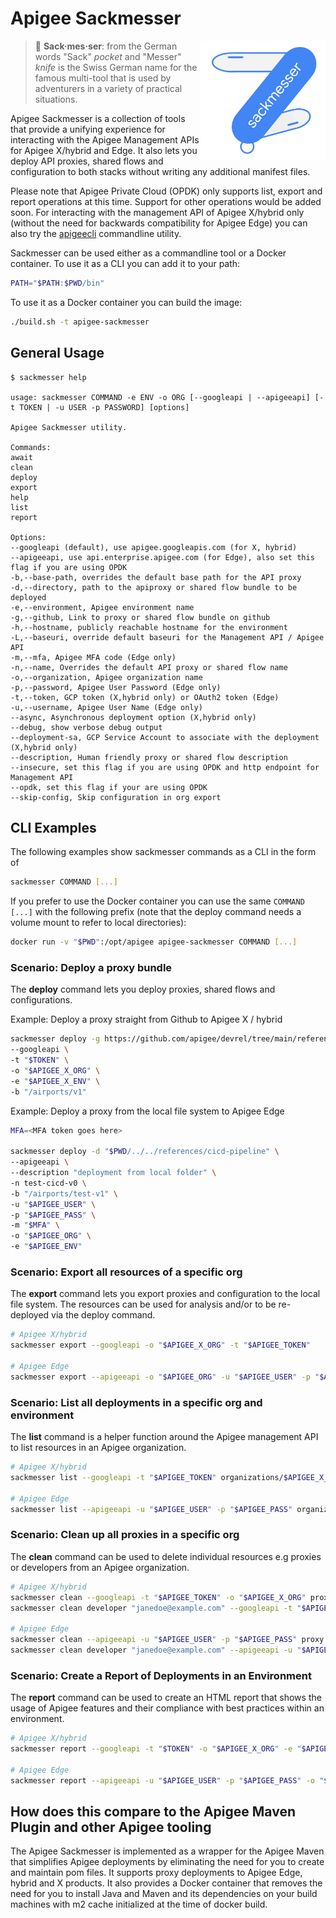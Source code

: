 # Apigee Sackmesser

<!-- markdownlint-disable-next-line MD013 MD033 -->
<img src="./img/sackmesser-logo.png" alt="sackmesser-logo" width="200" align="right" >

> :blue_book: **Sack·mes·ser**: from the German words "Sack" *pocket* and
"Messer" *knife* is the Swiss German name for the famous multi-tool that
is used by adventurers in a variety of practical situations.

Apigee Sackmesser is a collection of tools that provide a unifying experience
for interacting with the Apigee Management APIs for Apigee X/hybrid and Edge.
It also lets you deploy API proxies, shared flows and configuration to both
stacks without writing any additional manifest files.

Please note that Apigee Private Cloud (OPDK) only supports list, export and report operations at this time. Support for other
operations would be added soon.
For interacting with the management API of Apigee X/hybrid only (without the
need for backwards compatibility for Apigee Edge) you can also try the [apigeecli](https://github.com/apigee/apigeecli)
commandline utility.

Sackmesser can be used either as a commandline tool or a Docker
container. To use it as a CLI you can add it to your path:

```sh
PATH="$PATH:$PWD/bin"
```

To use it as a Docker container you can build the image:

```sh
./build.sh -t apigee-sackmesser
```

## General Usage

```text
$ sackmesser help

usage: sackmesser COMMAND -e ENV -o ORG [--googleapi | --apigeeapi] [-t TOKEN | -u USER -p PASSWORD] [options]

Apigee Sackmesser utility.

Commands:
await
clean
deploy
export
help
list
report

Options:
--googleapi (default), use apigee.googleapis.com (for X, hybrid)
--apigeeapi, use api.enterprise.apigee.com (for Edge), also set this flag if you are using OPDK
-b,--base-path, overrides the default base path for the API proxy
-d,--directory, path to the apiproxy or shared flow bundle to be deployed
-e,--environment, Apigee environment name
-g,--github, Link to proxy or shared flow bundle on github
-h,--hostname, publicly reachable hostname for the environment
-L,--baseuri, override default baseuri for the Management API / Apigee API
-m,--mfa, Apigee MFA code (Edge only)
-n,--name, Overrides the default API proxy or shared flow name
-o,--organization, Apigee organization name
-p,--password, Apigee User Password (Edge only)
-t,--token, GCP token (X,hybrid only) or OAuth2 token (Edge)
-u,--username, Apigee User Name (Edge only)
--async, Asynchronous deployment option (X,hybrid only)
--debug, show verbose debug output
--deployment-sa, GCP Service Account to associate with the deployment (X,hybrid only)
--description, Human friendly proxy or shared flow description
--insecure, set this flag if you are using OPDK and http endpoint for Management API
--opdk, set this flag if your are using OPDK
--skip-config, Skip configuration in org export
```

## CLI Examples

The following examples show sackmesser commands as a CLI in the form of

```sh
sackmesser COMMAND [...]
```

If you prefer to use the Docker container you can use the same `COMMAND [...]`
with the following prefix (note that the deploy command needs a volume
mount to refer to local directories):

```sh
docker run -v "$PWD":/opt/apigee apigee-sackmesser COMMAND [...]
```

### Scenario: Deploy a proxy bundle

The **deploy** command lets you deploy proxies, shared flows and configurations.

Example: Deploy a proxy straight from Github to Apigee X / hybrid

```sh
sackmesser deploy -g https://github.com/apigee/devrel/tree/main/references/cicd-pipeline \
--googleapi \
-t "$TOKEN" \
-o "$APIGEE_X_ORG" \
-e "$APIGEE_X_ENV" \
-b "/airports/v1"
```

Example: Deploy a proxy from the local file system to Apigee Edge

```sh
MFA=<MFA token goes here>

sackmesser deploy -d "$PWD/../../references/cicd-pipeline" \
--apigeeapi \
--description "deployment from local folder" \
-n test-cicd-v0 \
-b "/airports/test-v1" \
-u "$APIGEE_USER" \
-p "$APIGEE_PASS" \
-m "$MFA" \
-o "$APIGEE_ORG" \
-e "$APIGEE_ENV"
```

### Scenario: Export all resources of a specific org

The **export** command lets you export proxies and configuration to the local
file system. The resources can be used for analysis and/or to be re-deployed
via the deploy command.

```sh
# Apigee X/hybrid
sackmesser export --googleapi -o "$APIGEE_X_ORG" -t "$APIGEE_TOKEN"

# Apigee Edge
sackmesser export --apigeeapi -o "$APIGEE_ORG" -u "$APIGEE_USER" -p "$APIGEE_PASS"
```

### Scenario: List all deployments in a specific org and environment

The **list** command is a helper function around the Apigee management API
to list resources in an Apigee organization.

```sh
# Apigee X/hybrid
sackmesser list --googleapi -t "$APIGEE_TOKEN" organizations/$APIGEE_X_ORG/environments/$APIGEE_X_ENV/deployments

# Apigee Edge
sackmesser list --apigeeapi -u "$APIGEE_USER" -p "$APIGEE_PASS" organizations/$APIGEE_ORG/environments/$APIGEE_ENV/deployments
```

### Scenario: Clean up all proxies in a specific org

The **clean** command can be used to delete individual resources e.g proxies or
developers from an Apigee organization.

```sh
# Apigee X/hybrid
sackmesser clean --googleapi -t "$APIGEE_TOKEN" -o "$APIGEE_X_ORG" proxy all
sackmesser clean developer "janedoe@example.com" --googleapi -t "$APIGEE_TOKEN" -o "$APIGEE_X_ORG"

# Apigee Edge
sackmesser clean --apigeeapi -u "$APIGEE_USER" -p "$APIGEE_PASS" proxy all
sackmesser clean developer "janedoe@example.com" --apigeeapi -u "$APIGEE_USER" -p "$APIGEE_PASS"
```

### Scenario: Create a Report of Deployments in an Environment

The **report** command can be used to create an HTML report that shows the
usage of Apigee features and their compliance with best practices
within an environment.

```sh
# Apigee X/hybrid
sackmesser report --googleapi -t "$TOKEN" -o "$APIGEE_X_ORG" -e "$APIGEE_X_ENV"

# Apigee Edge
sackmesser report --apigeeapi -u "$APIGEE_USER" -p "$APIGEE_PASS" -o "$APIGEE_ORG" -e "$APIGEE_ENV"
```

## How does this compare to the Apigee Maven Plugin and other Apigee tooling

The Apigee Sackmesser is implemented as a wrapper for the Apigee Maven
that simplifies Apigee deployments by eliminating the need for you to create and
maintain pom files. It supports proxy deployments to Apigee Edge, hybrid and X
products. It also provides a Docker container that removes the need for you to
install Java and Maven and its dependencies on your build machines with m2 cache
initialized at the time of docker build.
